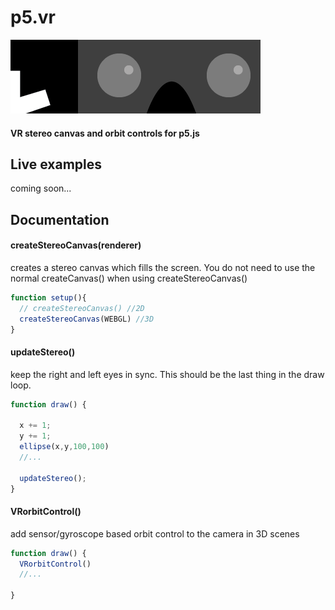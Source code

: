 # p5.vr
![p5.vr](p5.vr.png)
#### VR stereo canvas and orbit controls for p5.js

## Live examples
coming soon...

## Documentation

#### createStereoCanvas(renderer)
creates a stereo canvas which fills the screen. You do not need to use the normal createCanvas() when using createStereoCanvas()

```javascript
function setup(){
  // createStereoCanvas() //2D
  createStereoCanvas(WEBGL) //3D
}

```

#### updateStereo()
keep the right and left eyes in sync. This should be the last thing in the draw loop.
```javascript
function draw() {

  x += 1;
  y += 1;
  ellipse(x,y,100,100)
  //...

  updateStereo();
}
```

#### VRorbitControl()
add sensor/gyroscope based orbit control to the camera in 3D scenes
```javascript
function draw() {
  VRorbitControl()
  //...

}
```